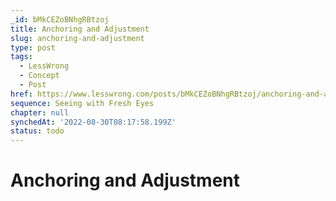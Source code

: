 ```yaml
---
_id: bMkCEZoBNhgRBtzoj
title: Anchoring and Adjustment
slug: anchoring-and-adjustment
type: post
tags:
  - LessWrong
  - Concept
  - Post
href: https://www.lesswrong.com/posts/bMkCEZoBNhgRBtzoj/anchoring-and-adjustment
sequence: Seeing with Fresh Eyes
chapter: null
synchedAt: '2022-08-30T08:17:58.199Z'
status: todo
---
```


# Anchoring and Adjustment
